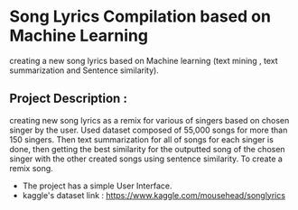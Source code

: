 # Song Lyrics Compilation based on Machine Learning 

creating a new song lyrics based on Machine learning (text mining , text summarization and Sentence similarity).

## Project Description : 

creating new song lyrics as a remix for various of singers based on chosen singer by the user. Used dataset composed of 55,000 songs for more than 150 singers. Then text summarization for all of songs for each singer is done, then getting the best similarity for the outputted song of the chosen singer with the other created songs using sentence similarity. To create a remix song.

- The project has a simple User Interface.  
- kaggle's dataset link : https://www.kaggle.com/mousehead/songlyrics
